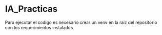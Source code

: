 # IA_Practicas
 
Para ejecutar el codigo es necesario crear un venv en la raiz del repositorio con los requerimientos instalados